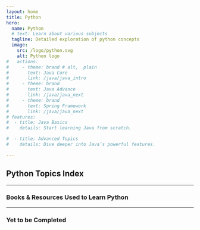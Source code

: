 ```yaml
---
layout: home
title: Python
hero:
  name: Python
  # text: Learn about various subjects
  tagline: Detailed exploration of python concepts
  image:
    src: /logo/python.svg
    alt: Python logo
#   actions:
#     - theme: brand # alt,  plain
#       text: Java Core
#       link: /java/java_intro
#     - theme: brand
#       text: Java Advance
#       link: /java/java_next
#     - theme: brand
#       text: Spring Framework
#       link: /java/java_next    
# features:    
#  - title: Java Basics
#    details: Start learning Java from scratch.

#  - title: Advanced Topics
#    details: Dive deeper into Java’s powerful features.

---
```


<script setup>
import CollapsibleList from '@theme/components/CollapsibleList.vue'
import ResourceCard from '@theme/components/ResourceCard.vue'
import BookCard from '@theme/components/BookCard.vue'

import { 
  booksUsed, 
  booksPending,
  resourcesUsed,
  resourcesPending } from '@theme/data/resources/pythonResources.ts'

import { pythonSection } from '@theme/data/fileStructures/pythonSections.ts'

</script>

## Python Topics Index
 
<CollapsibleList :sections="pythonSection" />

___
 
<h3>Books & Resources Used to Learn Python</h3>


<div class="book-container">

  <template v-for="(book, index) in booksUsed" :key="index">
    <BookCard v-bind="book" />
  </template>

</div>

<div class="book-container">
  <ResourceCard
    v-for="(resource, index) in resourcesUsed"
    :key="index"
    v-bind="resource"
  />
</div>

___

<h3>Yet to be Completed</h3>

<div class="book-container">

  <template v-for="(book, index) in booksPending" :key="index">
    <BookCard v-bind="book" />
  </template>

</div>

